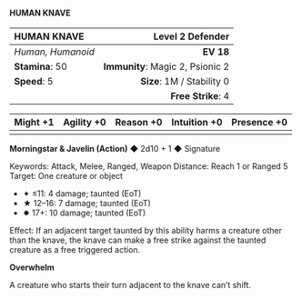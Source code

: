 #### HUMAN KNAVE

| HUMAN KNAVE       |             **Level 2 Defender** |
| :---------------- | -------------------------------: |
| *Human, Humanoid* |                        **EV 18** |
| **Stamina**: 50   | **Immunity**: Magic 2, Psionic 2 |
| **Speed**: 5      |       **Size**: 1M / Stability 0 |
|                   |               **Free Strike**: 4 |

| **Might** +1 | **Agility** +0 | **Reason** +0 | **Intuition** +0 | **Presence** +0 |
| ------------ | -------------- | ------------- | ---------------- | --------------- |
|              |                |               |                  |                 |

**Morningstar & Javelin (Action)** ◆ 2d10 + 1 ◆ Signature

Keywords: Attack, Melee, Ranged, Weapon
Distance: Reach 1 or Ranged 5
Target: One creature or object

- ✦ ≤11: 4 damage; taunted (EoT)
- ★ 12–16: 7 damage; taunted (EoT)
- ✸ 17+: 10 damage; taunted (EoT)

Effect: If an adjacent target taunted by this ability harms a creature other than the knave, the knave can make a free strike against the taunted creature as a free triggered action.

**Overwhelm**

A creature who starts their turn adjacent to the knave can’t shift.
